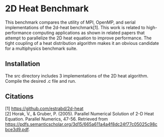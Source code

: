 # 2D Heat Benchmark
This benchmark compares the utility of MPI, OpenMP, and serial implementations of the 2d-heat benchmark[1]. This work is related to high-performance computing applications as shown in related papers that attempt to parallelize the 2D heat equation to improve performance. The tight coupling of a heat distribution algorithm makes it an obvious candidate for a multiphysics benchmark suite.

## Installation
The src directory includes 3 implementations of the 2D heat algorithm. Compile the desired .c file and run.

## Citations
[1] https://github.com/estrabd/2d-heat  
[2] Horak, V., & Gruber, P. (2005). Parallel Numerical Solution of 2-D Heat Equation. Parallel Numerics, 47-56. Retrieved from https://pdfs.semanticscholar.org/3d15/665a611a4a4f8dc24f77c05025c98cbce3d9.pdf.
